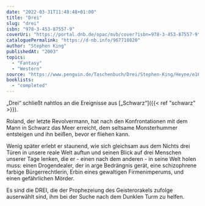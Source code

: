 ```yaml
---
date: "2022-03-31T11:48:48+01:00"
title: "Drei"
slug: "drei"
isbn: "978-3-453-87557-9"
coverUri: "https://portal.dnb.de/opac/mvb/cover?isbn=978-3-453-87557-9"
cataloguePermalink: "https://d-nb.info/967710820"
author: "Stephen King"
publishedAt: "2003"
topics:
  - "Fantasy"
  - "Western"
source: "https://www.penguin.de/Taschenbuch/Drei/Stephen-King/Heyne/e168758.rhd"
booklists:
  - "completed"
---
```

„Drei“ schließt nahtlos an die Ereignisse aus [„Schwarz“]({{< ref "schwarz" >}}).

Roland, der letzte Revolvermann, hat nach den Konfrontationen mit dem Mann in
Schwarz das Meer erreicht, dem seltsame Monsterhummer entsteigen und ihn beißen, 
bevor er fliehen kann.

Wenig später erlebt er staunend, wie sich gleichsam aus dem Nichts drei Türen in 
unsere reale Welt auftun und seinen Blick auf drei Menschen unserer Tage lenken, 
die er - einen nach dem anderen - in seine Welt holen muss: einen Drogendealer, 
der in arge Bedrängnis gerät, eine schizophrene farbige Bürgerrechtlerin, Erbin 
eines gewaltigen Firmenimperums, und einen gefährlichen Mörder.

Es sind die DREI, die der Prophezeiung des Geisterorakels zufolge auserwählt 
sind, ihm bei der Suche nach dem Dunklen Turm zu helfen.